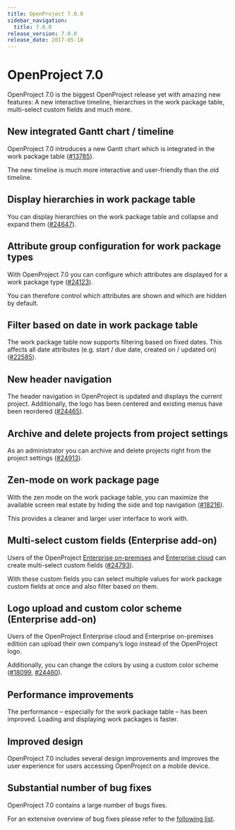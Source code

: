 ```yaml
---
title: OpenProject 7.0.0
sidebar_navigation:
  title: 7.0.0
release_version: 7.0.0
release_date: 2017-05-18
---
```



# OpenProject 7.0

OpenProject 7.0 is the biggest OpenProject release yet with amazing new
features: A new interactive timeline, hierarchies in the work package
table, multi-select custom fields and much more.

## New integrated Gantt chart / timeline

OpenProject 7.0 introduces a new Gantt chart which is integrated in the
work package table ([#13785](https://community.openproject.org/wp/13785)).

The new timeline is much more interactive and user-friendly than the old
timeline.

## Display hierarchies in work package table

You can display hierarchies on the work package table and collapse and
expand them
([#24647](https://community.openproject.org/wp/24647)).

## Attribute group configuration for work package types

With OpenProject 7.0 you can configure which attributes
are displayed for a work package type
([#24123](https://community.openproject.org/wp/24123)).

You can therefore control which attributes are shown and which are
hidden by default.

## Filter based on date in work package table

The work package table now supports filtering based on fixed dates. This
affects all date attributes (e.g. start / due date, created on / updated
on)
([#22585](https://community.openproject.org/projects/telekom/work_packages/22585)).

## New header navigation

The header navigation in OpenProject is updated and displays the current
project. Additionally, the logo has been centered and existing menus
have been reordered
([#24465](https://community.openproject.org/projects/design/work_packages/24465)).

## Archive and delete projects from project settings

As an administrator you can archive and delete projects right from the
project settings
([#24913](https://community.openproject.org/wp/24913)).

## Zen-mode on work package page

With the zen mode on the work package table, you can maximize the
available screen real estate by hiding the side and top navigation
([#18216](https://community.openproject.org/wp/18216)).

This provides a cleaner and larger user interface to work with.

## Multi-select custom fields (Enterprise add-on)

Users of the OpenProject [Enterprise on-premises](https://www.openproject.org/enterprise-edition/)
and [Enterprise cloud](https://www.openproject.org/enterprise-edition/#hosting-options) can create multi-select
custom fields
([#24793](https://community.openproject.org/wp/24793)).

With these custom fields you can select multiple values for work package
custom fields at once and also filter based on them.

## Logo upload and custom color scheme (Enterprise add-on)

Users of the OpenProject Enterprise cloud and Enterprise on-premises edition can upload
their own company’s logo instead of the OpenProject logo.

Additionally, you can change the colors by using a custom color scheme
([#18099](https://community.openproject.org/projects/gmbh/work_packages/18099),
[#24460](https://community.openproject.org/projects/gmbh/work_packages/24460)).

## Performance improvements

The performance – especially for the work package table – has been improved. Loading and displaying work packages is faster.

## Improved design

OpenProject 7.0 includes several design improvements and improves the
user experience for users accessing OpenProject on a mobile device.

## Substantial number of bug fixes

OpenProject 7.0 contains a large number of bugs fixes.

For an extensive overview of bug fixes please refer to the [following
list](https://community.openproject.org/projects/openproject/work_packages?query_props=%7B%22c%22:%5B%22id%22,%22subject%22,%22type%22,%22status%22,%22assignee%22%5D,%22p%22:%22openproject%22,%22t%22:%22parent:desc%22,%22f%22:%5B%7B%22n%22:%22version%22,%22o%22:%22%253D%22,%22t%22:%22list_optional%22,%22v%22:%22750%22%7D,%7B%22n%22:%22type%22,%22o%22:%22%253D%22,%22t%22:%22list_model%22,%22v%22:%221%22%7D,%7B%22n%22:%22subprojectId%22,%22o%22:%22*%22,%22t%22:%22list_subprojects%22,%22v%22:%5B%5D%7D%5D,%22pa%22:1,%22pp%22:20%7D).
